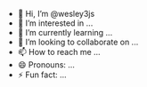 - 👋 Hi, I’m @wesley3js
- 👀 I’m interested in ...
- 🌱 I’m currently learning ...
- 💞️ I’m looking to collaborate on ...
- 📫 How to reach me ...
- 😄 Pronouns: ...
- ⚡ Fun fact: ...

<!---
wesley3js/wesley3js is a ✨ special ✨ repository because its `README.md` (this file) appears on your GitHub profile.
You can click the Preview link to take a look at your changes.
--->
